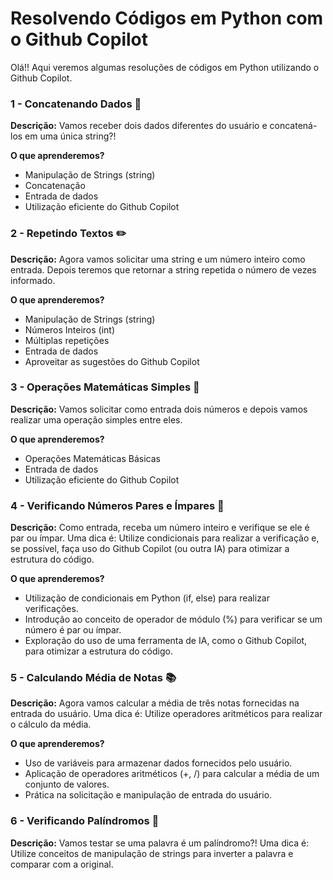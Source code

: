 # Resolvendo Códigos em Python com o Github Copilot

Olá!! Aqui veremos algumas resoluções de códigos em Python utilizando o Github Copilot.

### 1 - Concatenando Dados 🐾
**Descrição:** Vamos receber dois dados diferentes do usuário e concatená-los em uma única string?!

**O que aprenderemos?**
- Manipulação de Strings (string)
- Concatenação
- Entrada de dados
- Utilização eficiente do Github Copilot

### 2 - Repetindo Textos ✏️
**Descrição:** Agora vamos solicitar uma string e um número inteiro como entrada. Depois teremos que retornar a string repetida o número de vezes informado.

**O que aprenderemos?**
- Manipulação de Strings (string)
- Números Inteiros (int)
- Múltiplas repetições
- Entrada de dados
- Aproveitar as sugestões do Github Copilot

### 3 - Operações Matemáticas Simples 📐
**Descrição:** Vamos solicitar como entrada dois números e depois vamos realizar uma operação simples entre eles.

**O que aprenderemos?**
- Operações Matemáticas Básicas
- Entrada de dados
- Utilização eficiente do Github Copilot

### 4 - Verificando Números Pares e Ímpares 🧮
**Descrição:** Como entrada, receba um número inteiro e verifique se ele é par ou ímpar. Uma dica é: Utilize condicionais para realizar a verificação e, se possível, faça uso do Github Copilot (ou outra IA) para otimizar a estrutura do código.

**O que aprenderemos?**
- Utilização de condicionais em Python (if, else) para realizar verificações.
- Introdução ao conceito de operador de módulo (%) para verificar se um número é par ou ímpar.
- Exploração do uso de uma ferramenta de IA, como o Github Copilot, para otimizar a estrutura do código.

### 5 - Calculando Média de Notas 📚
**Descrição:** Agora vamos calcular a média de três notas fornecidas na entrada do usuário. Uma dica é: Utilize operadores aritméticos para realizar o cálculo da média.

**O que aprenderemos?**
- Uso de variáveis para armazenar dados fornecidos pelo usuário.
- Aplicação de operadores aritméticos (+, /) para calcular a média de um conjunto de valores.
- Prática na solicitação e manipulação de entrada do usuário.

### 6 - Verificando Palíndromos 🔄
**Descrição:** Vamos testar se uma palavra é um palíndromo?! Uma dica é: Utilize conceitos de manipulação de strings para inverter a palavra e comparar com a original.
